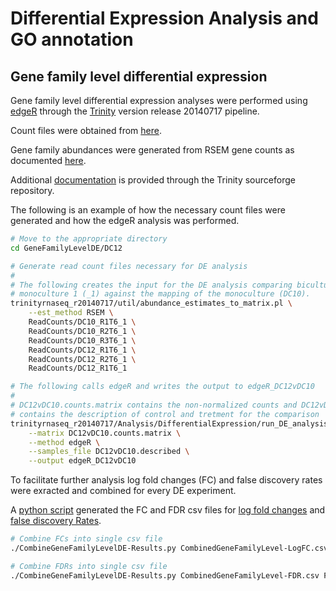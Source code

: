 Differential Expression Analysis and GO annotation
==================================================

Gene family level differential expression
-----------------------------------------

Gene family level differential expression analyses were performed
using [edgeR](http://www.bioconductor.org/packages/release/bioc/html/edgeR.html) through the [Trinity](http://trinityrnaseq.sourceforge.net/) version release 20140717 pipeline.

Count files were obtained from [here](https://github.com/bastodian/Dimensions/tree/master/Annotation/GeneFamily-Annotation/PantherAbundances/GeneFamilyCounts).

Gene family abundances were generated from RSEM gene counts as
documented [here](https://github.com/bastodian/Dimensions/tree/master/Annotation/GeneFamily-Annotation/PantherAbundances).

Additional [documentation](http://trinityrnaseq.sourceforge.net/analysis/diff_expression_analysis.html) is provided through the Trinity sourceforge
repository.

The following is an example of how the necessary count files were generated and how
the edgeR analysis was performed.

```bash
# Move to the appropriate directory
cd GeneFamilyLevelDE/DC12

# Generate read count files necessary for DE analysis
#
# The following creates the input for the DE analysis comparing biculture 12 (DC12) mapped against
# monoculture 1 (_1) against the mapping of the monoculture (DC10).
trinityrnaseq_r20140717/util/abundance_estimates_to_matrix.pl \
    --est_method RSEM \
    ReadCounts/DC10_R1T6_1 \
    ReadCounts/DC10_R2T6_1 \
    ReadCounts/DC10_R3T6_1 \
    ReadCounts/DC12_R1T6_1 \
    ReadCounts/DC12_R2T6_1 \
    ReadCounts/DC12_R1T6_1

# The following calls edgeR and writes the output to edgeR_DC12vDC10
# 
# DC12vDC10.counts.matrix contains the non-normalized counts and DC12vDC10.described
# contains the description of control and tretment for the comparison
trinityrnaseq_r20140717/Analysis/DifferentialExpression/run_DE_analysis.pl \
    --matrix DC12vDC10.counts.matrix \
    --method edgeR \
    --samples_file DC12vDC10.described \
    --output edgeR_DC12vDC10
```

To facilitate further analysis log fold changes (FC) and false discovery rates
were exracted and combined for every DE experiment.

A [python script](https://github.com/bastodian/Dimensions/blob/master/DifferentialExpression-GO-Analysis/CombineGeneFamilyLevelDE-Results.py) generated the FC and FDR csv files for [log fold changes](https://github.com/bastodian/Dimensions/blob/master/DifferentialExpression-GO-Analysis/CombinedGeneFamilyLevel-LogFC.csv) and [false discovery Rates](https://github.com/bastodian/Dimensions/blob/master/DifferentialExpression-GO-Analysis/CombinedGeneFamilyLevel-FDR.csv). 

```bash
# Combine FCs into single csv file
./CombineGeneFamilyLevelDE-Results.py CombinedGeneFamilyLevel-LogFC.csv FC

# Combine FDRs into single csv file
./CombineGeneFamilyLevelDE-Results.py CombinedGeneFamilyLevel-FDR.csv FDR
```
